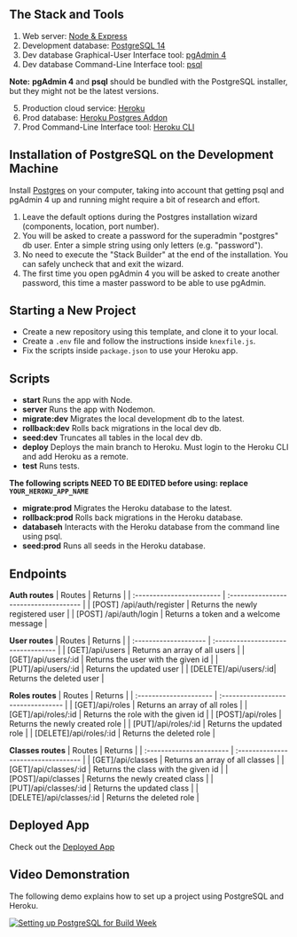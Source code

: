 ## The Stack and Tools

1. Web server: [Node & Express](https://expressjs.com/)
2. Development database: [PostgreSQL 14](https://www.postgresql.org/download/)
3. Dev database Graphical-User Interface tool: [pgAdmin 4](https://www.pgadmin.org/download/)
4. Dev database Command-Line Interface tool: [psql](https://www.postgresql.org/docs/14/app-psql.html)

**Note:** **pgAdmin 4** and **psql** should be bundled with the PostgreSQL installer, but they might not be the latest versions.

5. Production cloud service: [Heroku](https://id.heroku.com/login)
6. Prod database: [Heroku Postgres Addon](https://devcenter.heroku.com/articles/heroku-postgresql)
7. Prod Command-Line Interface tool: [Heroku CLI](https://devcenter.heroku.com/articles/heroku-cli)

## Installation of PostgreSQL on the Development Machine

Install [Postgres](https://www.postgresql.org/download/) on your computer, taking into account that getting psql and pgAdmin 4 up and running might require a bit of research and effort.

1. Leave the default options during the Postgres installation wizard (components, location, port number).
2. You will be asked to create a password for the superadmin "postgres" db user. Enter a simple string using only letters (e.g. "password").
3. No need to execute the "Stack Builder" at the end of the installation. You can safely uncheck that and exit the wizard.
4. The first time you open pgAdmin 4 you will be asked to create another password, this time a master password to be able to use pgAdmin.

## Starting a New Project

- Create a new repository using this template, and clone it to your local.
- Create a `.env` file and follow the instructions inside `knexfile.js`.
- Fix the scripts inside `package.json` to use your Heroku app.

## Scripts

- **start** Runs the app with Node.
- **server** Runs the app with Nodemon.
- **migrate:dev** Migrates the local development db to the latest.
- **rollback:dev** Rolls back migrations in the local dev db.
- **seed:dev** Truncates all tables in the local dev db.
- **deploy** Deploys the main branch to Heroku. Must login to the Heroku CLI and add Heroku as a remote.
- **test** Runs tests.

**The following scripts NEED TO BE EDITED before using: replace `YOUR_HEROKU_APP_NAME`**

- **migrate:prod** Migrates the Heroku database to the latest.
- **rollback:prod** Rolls back migrations in the Heroku database.
- **databaseh** Interacts with the Heroku database from the command line using psql.
- **seed:prod** Runs all seeds in the Heroku database.

## Endpoints

**Auth routes**
| Routes                    | Returns                               |
| :------------------------ | :------------------------------------ |
| [POST] /api/auth/register | Returns the newly registered user     |
| [POST] /api/auth/login    | Returns a token and a welcome message |

**User routes**
| Routes                | Returns                            |
| :-------------------- | :--------------------------------- |
| [GET]/api/users       | Returns an array of all users      |
| [GET]/api/users/:id   | Returns the user with the given id |
| [PUT]/api/users/:id   | Returns the updated user           |
| [DELETE]/api/users/:id| Returns the deleted user           |

**Roles routes**
| Routes                 | Returns                            |
| :--------------------- | :--------------------------------- |
| [GET]/api/roles        | Returns an array of all roles      |
| [GET]/api/roles/:id    | Returns the role with the given id |
| [POST]/api/roles       | Returns the newly created role     |
| [PUT]/api/roles/:id    | Returns the updated role           |
| [DELETE]/api/roles/:id | Returns the deleted role           |

**Classes routes**
| Routes                   | Returns                             |
| :----------------------- | :---------------------------------- |
| [GET]/api/classes        | Returns an array of all classes     |
| [GET]/api/classes/:id    | Returns the class with the given id |
| [POST]/api/classes       | Returns the newly created class     |
| [PUT]/api/classes/:id    | Returns the updated class           |
| [DELETE]/api/classes/:id | Returns the deleted role            |

## Deployed App
Check out the [Deployed App](https://anywhere-fitness-unit4-bw.herokuapp.com/)
## Video Demonstration

The following demo explains how to set up a project using PostgreSQL and Heroku.

[![Setting up PostgreSQL for Build Week](https://tk-assets.lambdaschool.com/e43c6d1e-5ae8-4142-937b-b865d71925fb_unit-4-build-week-project-scaffolding.png)](https://bloomtech-1.wistia.com/medias/2625bl7sei)
